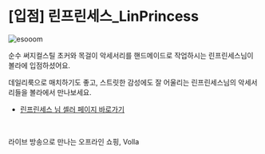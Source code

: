 # [입점] 린프린세스_LinPrincess

![esooom](../../assets/marketing/dist/seller-linprincess.png)

순수 써지컬스틸 초커와 목걸이 악세서리를 핸드메이드로 작업하시는 린프린세스님이 볼라에 입점하셨어요.

데일리룩으로 매치하기도 좋고, 스트릿한 감성에도 잘 어울리는 린프린세스님의 악세서리들을 볼라에서 만나보세요.

- [린프린세스 님 셀러 페이지 바로가기](volla://deeplink/seller/9)

<br>

라이브 방송으로 만나는 오프라인 쇼핑, Volla
